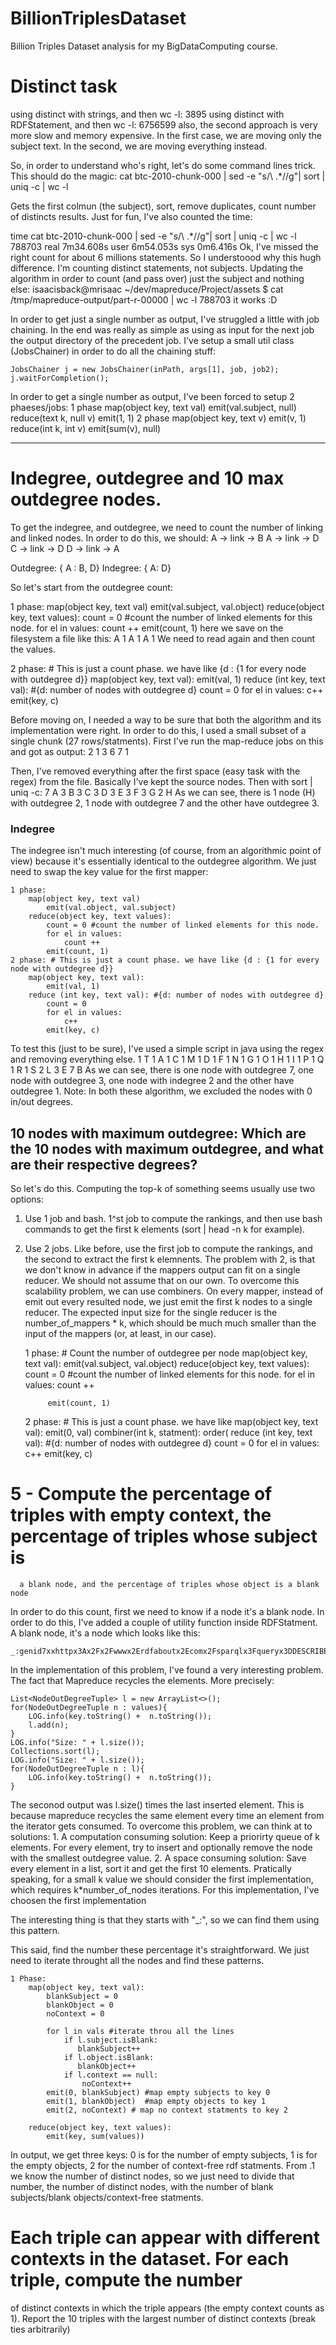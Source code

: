 # BillionTriplesDataset
Billion Triples Dataset analysis for my BigDataComputing course.

# Distinct task
using distinct with strings, and then wc -l:
3895
using distinct with RDFStatement, and then wc -l:
6756599
also, the second approach is very more slow and memory expensive.
In the first case, we are moving only the subject text.
In the second, we are moving everything instead.

So, in order to understand who's right, let's do some command lines trick.
This should do the magic:
cat btc-2010-chunk-000 | sed -e "s/\ .*//g"| sort | uniq -c | wc -l

Gets the first colmun (the subject), sort, remove duplicates, count number of distincts results.
Just for fun, I've also counted the time:

time cat btc-2010-chunk-000 | sed -e "s/\ .*//g"| sort | uniq -c | wc -l
788703
real	7m34.608s
user	6m54.053s
sys	0m6.416s
Ok, I've missed the right count for about 6 millions statements. So I understoood why this hugh difference.
I'm counting distinct statements, not subjects.
Updating the algorithm in order to count (and pass over) just the subject and nothing else:
isaacisback@mrisaac ~/dev/mapreduce/Project/assets $ cat /tmp/mapreduce-output/part-r-00000 | wc -l
788703
it works :D

In order to get just a single number as output, I've struggled a little with job chaining. In the end was really
as simple as using as input for the next job the output directory of the precedent job.
I've setup a small util class (JobsChainer) in order to do all the chaining stuff:

    JobsChainer j = new JobsChainer(inPath, args[1], job, job2);
    j.waitForCompletion();

In order to get a single number as output, I've been forced to setup 2 phaeses/jobs:
1 phase
    map(object key, text val)
        emit(val.subject, null)
    reduce(text k, null v)
        emit(1, 1)
2 phase
    map(object key, text v)
        emit(v, 1)
    reduce(int k, int v)
        emit(sum(v), null)

-----


# Indegree, outdegree and 10 max outdegree nodes.
To get the indegree, and outdegree, we need to count the number of linking and linked nodes.
In order to do this, we should:
A -> link -> B
A -> link -> D
C -> link -> D
D -> link -> A

Outdegree:
{ A : B, D}
Indegree:
{ A: D}

So let's start from the outdegree count:

1 phase:
    map(object key, text val)
        emit(val.subject, val.object)
    reduce(object key, text values):
        count = 0 #count the number of linked elements for this node.
        for el in values:
            count ++
        emit(count, 1)
here we save on the filesystem a file like this:
A 1
A 1
A 1
We need to read again and then count the values.

2 phase: # This is just a count phase. we have like {d : {1 for every node with outdegree d}}
    map(object key, text val):
        emit(val, 1)
    reduce (int key, text val): #{d: number of nodes with outdegree d}
        count = 0
        for el in values:
            c++
        emit(key, c)

Before moving on, I needed a way to be sure that both the algorithm and its implementation were right. In order to do this,
I used a small subset of a single chunk (27 rows/statments). First I've run the map-reduce jobs on this
and got as output:
2	1
3	6
7	1

Then, I've removed everything after the first space (easy task with the regex) from the file. Basically I've kept the source nodes.
Then with sort | uniq -c:
      7 A
      3 B
      3 C
      3 D
      3 E
      3 F
      3 G
      2 H
As we can see, there is 1 node (H) with outdegree 2, 1 node with outdegree 7 and the other have outdegree 3.

### Indegree
The indegree isn't much interesting (of course, from an algorithmic point of view) because it's essentially identical to the outdegree algorithm.
We just need to swap the key value for the first mapper:

    1 phase:
        map(object key, text val)
            emit(val.object, val.subject)
        reduce(object key, text values):
            count = 0 #count the number of linked elements for this node.
            for el in values:
                count ++
            emit(count, 1)
    2 phase: # This is just a count phase. we have like {d : {1 for every node with outdegree d}}
        map(object key, text val):
            emit(val, 1)
        reduce (int key, text val): #{d: number of nodes with outdegree d}
            count = 0
            for el in values:
                c++
            emit(key, c)

To test this (just to be sure), I've used a simple script in java using the regex and removing everything else.
      1 T
      1 A
      1 C
      1 M
      1 D
      1 F
      1 N
      1 G
      1 O
      1 H
      1 I
      1 P
      1 Q
      1 R
      1 S
      2 L
      3 E
      7 B
As we can see, there is one node with outdegree 7, one node with outdegree 3, one node with indegree 2 and the other have outdegree 1.
Note: In both these algorithm, we excluded the nodes with 0 in/out degrees.

## 10 nodes with maximum outdegree: Which are the 10 nodes with maximum outdegree, and what are their respective degrees?
So let's do this. Computing the top-k of something seems usually use two options:
1. Use 1 job and bash. 1^st job to compute the rankings, and then use bash commands to get the first k elements (sort | head -n k for example).
2. Use 2 jobs. Like before, use the first job to compute the rankings, and the second to extract the first k elemnents.
The problem with 2, is that we don't know in advance if the mappers output can fit on a single reducer. We should not assume that on our own.
To overcome this scalability problem, we can use combiners. On every mapper, instead of emit out every resulted node, we just emit the first k nodes to a single reducer.
The expected input size for the single reducer is the number_of_mappers * k, which should be much much smaller than the input of the mappers (or, at least, in our case).

    1 phase: # Count the number of outdegree per node
        map(object key, text val):
                emit(val.subject, val.object)
        reduce(object key, text values):
            count = 0 #count the number of linked elements for this node.
            for el in values:
                count ++

            emit(count, 1)
    2 phase: # This is just a count phase. we have like
        map(object key, text val):
            emit(0, val)
        combiner(int k, statment):
           order(
        reduce (int key, text val): #{d: number of nodes with outdegree d}
            count = 0
            for el in values:
                c++
            emit(key, c)



# 5 - Compute the percentage of triples with empty context, the percentage of triples whose subject is
      a blank node, and the percentage of triples whose object is a blank node
In order to do this count, first we need to know if a node it's a blank node. In order to do this, I've added a couple
of utility function inside RDFStatment. A blank node, it's a node which looks like this:

    _:genid7xxhttpx3Ax2Fx2Fwwwx2Erdfaboutx2Ecomx2Fsparqlx3Fqueryx3DDESCRIBEx2Bx253chttpx3Ax2Fx2Fwwwx2Erdfaboutx2Ecomx2Frdfx2Fusgovx2Fcongressx2F106x2Fbillsx2Fh819x253e

In the implementation of this problem, I've found a very interesting problem. The fact that Mapreduce recycles the elements. More precisely:

    List<NodeOutDegreeTuple> l = new ArrayList<>();
    for(NodeOutDegreeTuple n : values){
        LOG.info(key.toString() +  n.toString());
        l.add(n);
    }
    LOG.info("Size: " + l.size());
    Collections.sort(l);
    LOG.info("Size: " + l.size());
    for(NodeOutDegreeTuple n : l){
        LOG.info(key.toString() +  n.toString());
    }
The seconod output was l.size() times the last inserted element. This is because mapreduce recycles the same element every time an element from the iterator gets consumed.
To overcome this problem, we can think at to solutions:
    1. A computation consuming solution: Keep a priorirty queue of k elements. For every element, try to insert and optionally remove the node with the smallest outdegree value.
    2. A space consuming solution: Save every element in a list, sort it and get the first 10 elements.
Pratically speaking, for a small k value we should consider the first implementation, which requires k*number_of_nodes iterations.
For this implementation, I've choosen the first implementation


The interesting thing is that they starts with "_:", so we can find them using this pattern.

This said, find the number these percentage it's straightforward. We just need to iterate throught all the nodes and find these patterns.

    1 Phase:
        map(object key, text val):
            blankSubject = 0
            blankObject = 0
            noContext = 0

            for l in vals #iterate throu all the lines
                if l.subject.isBlank:
                   blankSubject++
                if l.object.isBlank:
                   blankObject++
                if l.context == null:
                    noContext++
            emit(0, blankSubject) #map empty subjects to key 0
            emit(1, blankObject)  #map empty objects to key 1
            emit(2, noContext) # map no context statments to key 2

        reduce(object key, text values):
            emit(key, sum(values))

In output, we get three keys: 0 is for the number of empty subjects, 1 is for the empty objects, 2 for the number of context-free rdf statments. From .1 we know the number of distinct nodes, so
we just need to divide that number, the number of distinct nodes, with the number of blank subjects/blank objects/context-free statments.


# Each triple can appear with different contexts in the dataset. For each triple, compute the number
 of distinct contexts in which the triple appears (the empty context counts as 1). Report the 10
 triples with the largest number of distinct contexts (break ties arbitrarily)




